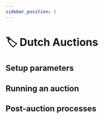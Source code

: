 ```yaml
---
sidebar_position: 2
---
```


# 🏷️ Dutch Auctions

## Setup parameters

## Running an auction

## Post-auction processes 